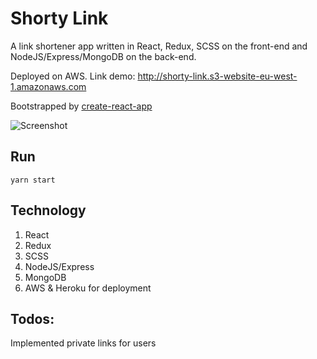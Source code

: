 # Shorty Link
A link shortener app written in React, Redux, SCSS on the front-end and NodeJS/Express/MongoDB on the back-end.

Deployed on AWS. Link demo: http://shorty-link.s3-website-eu-west-1.amazonaws.com

Bootstrapped by [create-react-app](https://github.com/facebook/create-react-app)

![Screenshot](https://user-images.githubusercontent.com/14043840/40328559-108c8d6a-5d47-11e8-87ec-810feaf7f468.png)

## Run
```
yarn start
```
## Technology

 1. React
 2. Redux
 3. SCSS
 4. NodeJS/Express
 5. MongoDB
 6. AWS & Heroku for deployment
 
 ## Todos:
 
Implemented private links for users
